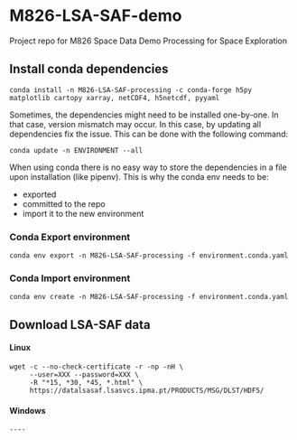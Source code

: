 # M826-LSA-SAF-demo
Project repo for M826 Space Data Demo Processing for Space Exploration

## Install conda dependencies ##


````
conda install -n M826-LSA-SAF-processing -c conda-forge h5py matplotlib cartopy xarray, netCDF4, h5netcdf, pyyaml
````
Sometimes, the dependencies might need to be installed one-by-one. In that case, version mismatch may occur. 
In this case, by updating all dependencies fix the issue. This can be done with the following command:
````
conda update -n ENVIRONMENT --all
````


When using conda there is no easy way to store the dependencies in a file upon installation (like pipenv). 
This is why the conda env needs to be:
- exported
- committed to the repo
- import it to the new environment 

### Conda Export environment
````
conda env export -n M826-LSA-SAF-processing -f environment.conda.yaml
````

### Conda Import environment
````
conda env create -n M826-LSA-SAF-processing -f environment.conda.yaml
````


## Download LSA-SAF data
#### Linux
````
wget -c --no-check-certificate -r -np -nH \
     --user=XXX --password=XXX \
     -R "*15, *30, *45, *.html" \
     https://datalsasaf.lsasvcs.ipma.pt/PRODUCTS/MSG/DLST/HDF5/

````

#### Windows
````
----
````
